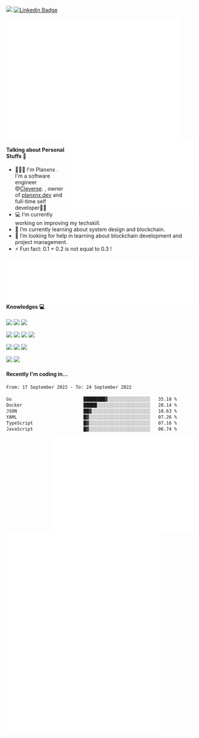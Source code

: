 ![](https://komarev.com/ghpvc/?username=Planxnx&color=5f4b8b&style=flat-square)
[![Linkedin Badge](https://img.shields.io/badge/-Planxnx-blue?style=flat-square&logo=Linkedin&logoColor=white&link=https://www.linkedin.com/in/planxnx/)](https://www.linkedin.com/in/planxnx/)

<div>
  <a href="https://planxnx.dev"><img width=465px align="center" src="/metrics/main.svg" alt="Planxnx"></a>
  <a href="https://planxnx.dev"><img width=345px align="right" src='https://raw.githubusercontent.com/Planxnx/github-stats-transparent/main/generated/languages.svg' alt="Planxnx" />
</a>
</div>
<!--   <img align="right" src='https://github-readme-stats.vercel.app/api/top-langs/?username=Planxnx&layout=compact&hide=php' alt="Planxnx" /> -->

#### Talking about Personal Stuffs 🎯
- 🧑🏻‍💻 I'm Planxnx . I'm a software engineer @[Cleverse](https://cleverse.com/). , owner of [planxnx.dev](https://planxnx.dev/) and full-time self developer✌🏻
- 💻 I’m currently working on improving my techskill.
- 🌱 I’m currently learning about system design and blockchain.
- 🤔 I’m looking for help in learning about blockchain development and project management.
- ⚡ Fun fact: 0.1 + 0.2 is not equal to 0.3 !

<a href="https://planxnx.dev"><img align="right" src="/metrics/plugin.habits.facts.svg" alt="Planxnx Habits"></a>


#### Knowledges 💻

![](https://img.shields.io/badge/-Golang-000000?style=flat-square&logo=go)
![](https://img.shields.io/badge/-Javascript-000000?style=flat-square&logo=javascript)
![](https://img.shields.io/badge/-Typescript-000000?style=flat-square&logo=typescript)

![](https://img.shields.io/badge/-Node.js-000000?style=flat-square&logo=Node.js)
![](https://img.shields.io/badge/-Postgresql-000000?style=flat-square&logo=postgresql&logoColor=white)
![](https://img.shields.io/badge/-Redis-000000?style=flat-square&logo=redis)
![](https://img.shields.io/badge/-Docker-000000?style=flat-square&logo=docker)

![](https://img.shields.io/badge/-Google%20Cloud-000000?style=flat-square&logo=google-cloud)
![](https://img.shields.io/badge/-Firebase-000000?style=flat-square&logo=firebase)
![](https://img.shields.io/badge/-Ethereum-000000?style=flat-square&logo=Ethereum)

![](https://img.shields.io/badge/-Git-000000?style=flat-square&logo=git)
![](https://img.shields.io/badge/-Github-000000?style=flat-square&logo=github)

#### Recently I'm coding in...

<!--START_SECTION:waka-->

```text
From: 17 September 2022 - To: 24 September 2022

Go                           ████████▓░░░░░░░░░░░░░░░░   35.18 %
Docker                       █████░░░░░░░░░░░░░░░░░░░░   20.14 %
JSON                         ██▓░░░░░░░░░░░░░░░░░░░░░░   10.63 %
YAML                         █▓░░░░░░░░░░░░░░░░░░░░░░░   07.26 %
TypeScript                   █▓░░░░░░░░░░░░░░░░░░░░░░░   07.16 %
JavaScript                   █▓░░░░░░░░░░░░░░░░░░░░░░░   06.74 %
```

<!--END_SECTION:waka-->

<a href="https://planxnx.dev"><img width=380px align="right" src="/metrics/plugin.languages.used.svg" alt="Planxnx"></a>
<a href="https://planxnx.dev"><img width=410px align="left" src="/metrics/plugin.achivements.svg" alt="Planxnx"></a>
